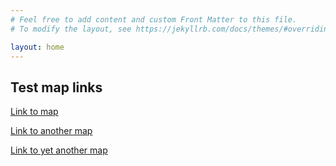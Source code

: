 ```yaml
---
# Feel free to add content and custom Front Matter to this file.
# To modify the layout, see https://jekyllrb.com/docs/themes/#overriding-theme-defaults

layout: home
---
```


## Test map links

[Link to map](maps/Estimates_Counties_percentile_tiled_unfixed_choropleth_1plus_kids.html)

[Link to another map](maps/Estimates_Counties_percentile_tiled_unfixed_choropleth_3plus_kids.html)

[Link to yet another map](maps/Estimates_Counties_percentile_tiled_unfixed_choropleth_5plus_kids.html)
